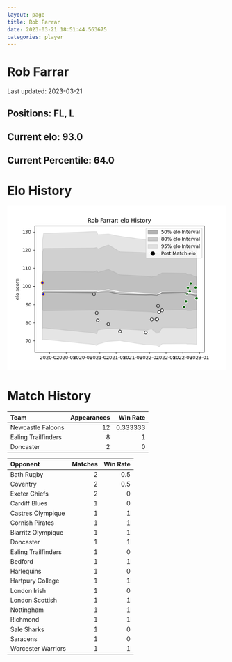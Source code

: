 ```yaml
---  
layout: page  
title: Rob Farrar  
date: 2023-03-21 18:51:44.563675  
categories: player  
---
```

# Rob Farrar


Last updated: 2023-03-21
## Positions: FL, L

## Current elo: 93.0

## Current Percentile: 64.0

# Elo History


![elo history](history_RobFarrar.png)
# Match History


| Team                |   Appearances |   Win Rate |
|:--------------------|--------------:|-----------:|
| Newcastle Falcons   |            12 |   0.333333 |
| Ealing Trailfinders |             8 |   1        |
| Doncaster           |             2 |   0        |

| Opponent            |   Matches |   Win Rate |
|:--------------------|----------:|-----------:|
| Bath Rugby          |         2 |        0.5 |
| Coventry            |         2 |        0.5 |
| Exeter Chiefs       |         2 |        0   |
| Cardiff Blues       |         1 |        0   |
| Castres Olympique   |         1 |        1   |
| Cornish Pirates     |         1 |        1   |
| Biarritz Olympique  |         1 |        1   |
| Doncaster           |         1 |        1   |
| Ealing Trailfinders |         1 |        0   |
| Bedford             |         1 |        1   |
| Harlequins          |         1 |        0   |
| Hartpury College    |         1 |        1   |
| London Irish        |         1 |        0   |
| London Scottish     |         1 |        1   |
| Nottingham          |         1 |        1   |
| Richmond            |         1 |        1   |
| Sale Sharks         |         1 |        0   |
| Saracens            |         1 |        0   |
| Worcester Warriors  |         1 |        1   |